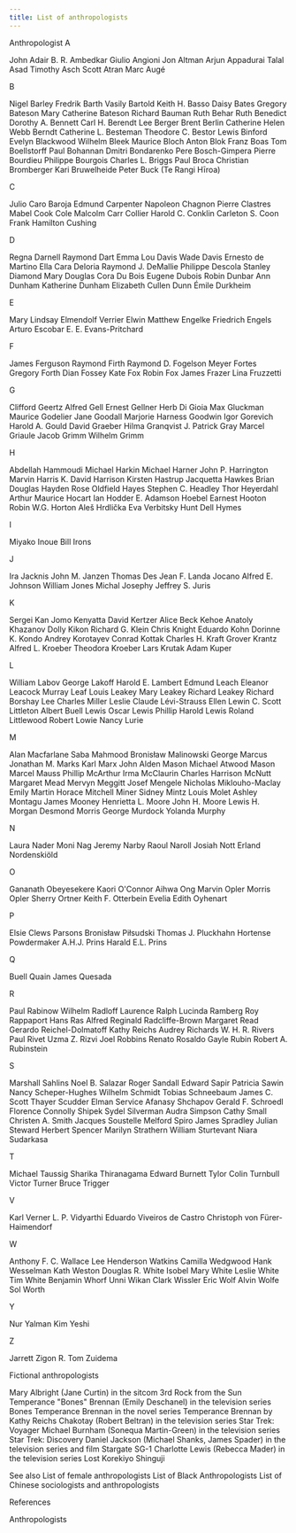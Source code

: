 ```yaml
---
title: List of anthropologists
---
```

Anthropologist
A

John Adair
B. R. Ambedkar
Giulio Angioni
Jon Altman
Arjun Appadurai
Talal Asad
Timothy Asch
Scott Atran
Marc Augé

B

Nigel Barley
Fredrik Barth
Vasily Bartold
Keith H. Basso
Daisy Bates
Gregory Bateson
Mary Catherine Bateson
Richard Bauman
Ruth Behar
Ruth Benedict
Dorothy A. Bennett
Carl H. Berendt
Lee Berger
Brent Berlin
Catherine Helen Webb Berndt
Catherine L. Besteman
Theodore C. Bestor
Lewis Binford
Evelyn Blackwood
Wilhelm Bleek
Maurice Bloch
Anton Blok
Franz Boas
Tom Boellstorff
Paul Bohannan
Dmitri Bondarenko
Pere Bosch-Gimpera
Pierre Bourdieu
Philippe Bourgois
Charles L. Briggs
Paul Broca
Christian Bromberger
Kari Bruwelheide
Peter Buck (Te Rangi Hīroa)

C

Julio Caro Baroja
Edmund Carpenter
Napoleon Chagnon
Pierre Clastres
Mabel Cook Cole
Malcolm Carr Collier
Harold C. Conklin
Carleton S. Coon
Frank Hamilton Cushing

D

Regna Darnell
Raymond Dart
Emma Lou Davis
Wade Davis
Ernesto de Martino
Ella Cara Deloria
Raymond J. DeMallie
Philippe Descola
Stanley Diamond
Mary Douglas
Cora Du Bois
Eugene Dubois
Robin Dunbar
Ann Dunham
Katherine Dunham
 Elizabeth Cullen Dunn
Émile Durkheim

E

Mary Lindsay Elmendolf
Verrier Elwin
Matthew Engelke
Friedrich Engels
Arturo Escobar
E. E. Evans-Pritchard

F

James Ferguson
Raymond Firth
Raymond D. Fogelson
Meyer Fortes
Gregory Forth
Dian Fossey
Kate Fox
Robin Fox
James Frazer
Lina Fruzzetti

G

Clifford Geertz
Alfred Gell
Ernest Gellner
Herb Di Gioia
Max Gluckman
Maurice Godelier
Jane Goodall
Marjorie Harness Goodwin
Igor Gorevich
Harold A. Gould
David Graeber
Hilma Granqvist
J. Patrick Gray
Marcel Griaule
Jacob Grimm
Wilhelm Grimm

H

Abdellah Hammoudi
Michael Harkin
Michael Harner
John P. Harrington
Marvin Harris
K. David Harrison
Kirsten Hastrup
Jacquetta Hawkes
Brian Douglas Hayden
Rose Oldfield Hayes
Stephen C. Headley
Thor Heyerdahl
Arthur Maurice Hocart
Ian Hodder
E. Adamson Hoebel
Earnest Hooton
Robin W.G. Horton
Aleš Hrdlička
Eva Verbitsky Hunt
Dell Hymes

I

Miyako Inoue
Bill Irons

J

Ira Jacknis
John M. Janzen
Thomas Des Jean
F. Landa Jocano
Alfred E. Johnson
William Jones
Michal Josephy
Jeffrey S. Juris

K

Sergei Kan
Jomo Kenyatta
David Kertzer
Alice Beck Kehoe
Anatoly Khazanov
Dolly Kikon
Richard G. Klein
Chris Knight
Eduardo Kohn
Dorinne K. Kondo
Andrey Korotayev
Conrad Kottak
Charles H. Kraft
Grover Krantz
Alfred L. Kroeber
Theodora Kroeber
Lars Krutak
Adam Kuper

L

William Labov
George Lakoff
Harold E. Lambert
Edmund Leach
Eleanor Leacock
Murray Leaf
Louis Leakey
Mary Leakey
Richard Leakey
Richard Borshay Lee
Charles Miller Leslie
Claude Lévi-Strauss
Ellen Lewin
C. Scott Littleton
Albert Buell Lewis
Oscar Lewis
Phillip Harold Lewis
Roland Littlewood
Robert Lowie
Nancy Lurie

 M 

Alan Macfarlane
Saba Mahmood
Bronisław Malinowski
George Marcus
Jonathan M. Marks
Karl Marx
John Alden Mason
Michael Atwood Mason
Marcel Mauss
Phillip McArthur
Irma McClaurin
Charles Harrison McNutt
Margaret Mead
Mervyn Meggitt
Josef Mengele
Nicholas Miklouho-Maclay
Emily Martin
Horace Mitchell Miner
Sidney Mintz
Louis Molet
Ashley Montagu
James Mooney
Henrietta L. Moore
John H. Moore
Lewis H. Morgan
Desmond Morris
George Murdock
Yolanda Murphy

 N 

Laura Nader
Moni Nag
Jeremy Narby
Raoul Naroll
Josiah Nott
Erland Nordenskiöld

 O 

Gananath Obeyesekere
Kaori O'Connor
Aihwa Ong
Marvin Opler
Morris Opler
Sherry Ortner
Keith F. Otterbein
Evelia Edith Oyhenart

 P 

Elsie Clews Parsons
Bronisław Piłsudski
Thomas J. Pluckhahn
Hortense Powdermaker
A.H.J. Prins
Harald E.L. Prins

 Q 

Buell Quain
James Quesada

R

Paul Rabinow
Wilhelm Radloff
Laurence Ralph
Lucinda Ramberg
Roy Rappaport
Hans Ras
Alfred Reginald Radcliffe-Brown
Margaret Read
Gerardo Reichel-Dolmatoff
Kathy Reichs
Audrey Richards
W. H. R. Rivers
Paul Rivet
Uzma Z. Rizvi
Joel Robbins
Renato Rosaldo
Gayle Rubin
Robert A. Rubinstein

S

Marshall Sahlins
Noel B. Salazar
Roger Sandall
Edward Sapir
Patricia Sawin
Nancy Scheper-Hughes
Wilhelm Schmidt
Tobias Schneebaum
James C. Scott
Thayer Scudder
Elman Service
Afanasy Shchapov
Gerald F. Schroedl
Florence Connolly Shipek
Sydel Silverman
Audra Simpson
Cathy Small
Christen A. Smith
Jacques Soustelle
Melford Spiro
James Spradley
Julian Steward
Herbert Spencer
Marilyn Strathern
William Sturtevant
Niara Sudarkasa

T

Michael Taussig
Sharika Thiranagama
Edward Burnett Tylor
Colin Turnbull
Victor Turner
Bruce Trigger

V

Karl Verner
L. P. Vidyarthi
Eduardo Viveiros de Castro
Christoph von Fürer-Haimendorf

W

Anthony F. C. Wallace
Lee Henderson Watkins
Camilla Wedgwood
Hank Wesselman
Kath Weston
Douglas R. White
Isobel Mary White 
Leslie White
Tim White
Benjamin Whorf
Unni Wikan
Clark Wissler
Eric Wolf
Alvin Wolfe
Sol Worth

Y

Nur Yalman
Kim Yeshi

Z

Jarrett Zigon
R. Tom Zuidema

Fictional anthropologists

Mary Albright (Jane Curtin) in the sitcom 3rd Rock from the Sun
Temperance "Bones" Brennan (Emily Deschanel)  in the television series Bones
Temperance Brennan in the novel series Temperance Brennan by Kathy Reichs
Chakotay (Robert Beltran) in the television series Star Trek: Voyager
Michael Burnham (Sonequa Martin-Green) in the television series Star Trek: Discovery
Daniel Jackson (Michael Shanks, James Spader) in the television series and film Stargate SG-1
Charlotte Lewis (Rebecca Mader) in the television series Lost
Korekiyo Shinguji

See also
 List of female anthropologists
 List of Black Anthropologists
 List of Chinese sociologists and anthropologists

References

Anthropologists
 